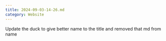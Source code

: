 ```yaml
---
title: 2024-09-03-14-26.md
category: Website
---
```


Update the duck to give better name to the title and removed that md from name 